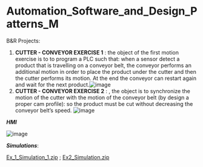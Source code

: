 # Automation_Software_and_Design_Patterns_M
B&amp;R Projects:
1) **CUTTER - CONVEYOR EXERCISE 1** : the object of the first motion exercise is to to program a PLC such that: when a sensor detect a product that is travelling on a conveyor belt, the conveyor performs an additional motion in order to place the product under the cutter and then the cutter performs its motion. At the end the conveyor can restart again and wait for the next product.![image](https://github.com/LucaSantoro1/Automation_Software_and_Design_Patterns_M/assets/113595229/09f41ef7-3536-41ee-adec-97c48bf6cac2)
2) **CUTTER - CONVEYOR EXERCISE 2** : , the object is to synchronize the motion of the cutter with the motion of the conveyor belt (by design a proper cam profile): so the product must be cut without decreasing the conveyor belt’s speed. ![image](https://github.com/LucaSantoro1/Automation_Software_and_Design_Patterns_M/assets/113595229/26ac71a0-72db-42ed-b016-b7b98863f2ba)

***HMI***

![image](https://github.com/LucaSantoro1/Automation_Software_and_Design_Patterns_M/assets/113595229/8dd576dc-168e-49fe-921d-dd7b7b59ca7b)





***Simulations***:



[Ex_1_Simulation_1.zip](https://github.com/LucaSantoro1/Automation_Software_and_Design_Patterns_M/files/12671355/Ex_1_Simulation_1.zip) ;
[Ex2_Simulation.zip](https://github.com/LucaSantoro1/Automation_Software_and_Design_Patterns_M/files/12671374/Ex2_Simulation.zip)

